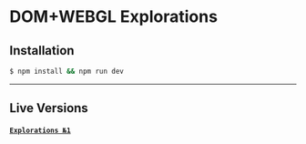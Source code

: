 # **DOM+WEBGL Explorations**

## Installation

```sh
$ npm install && npm run dev
```

---

## Live Versions

#### **[`Explorations №1`](https://dom-webgl-explorations.vercel.app/exp-1)**
